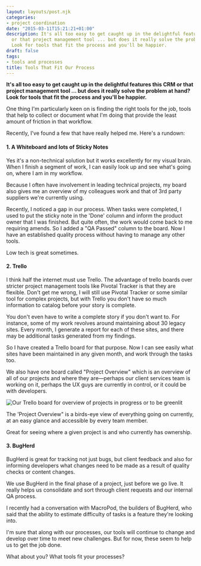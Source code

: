```yaml
---
layout: layouts/post.njk
categories:
- project coordination
date: "2015-03-11T15:21:21+01:00"
description: It's all too easy to get caught up in the delightful features this CRM
  or that project management tool ... but does it really solve the problem at hand?
  Look for tools that fit the process and you'll be happier.
draft: false
tags:
- tools and processes
title: Tools That Fit Our Process
---
```


**It's all too easy to get caught up in the delightful features this CRM or that project management tool ... but does it really solve the problem at hand? Look for tools that fit the process and you'll be happier.**

One thing I'm particularly keen on is finding the right tools for the job, tools that help to collect or document what I'm doing that provide the least amount of friction in that workflow.

Recently, I've found a few that have really helped me. Here's a rundown:

#### 1. A Whiteboard and lots of Sticky Notes

Yes it's a non-technical solution but it works excellently for my visual brain. When I finish a segment of work, I can easily look up and see what's going on, where I am in my workflow.

Because I often have involvement in leading technical projects, my board also gives me an overview of my colleagues work and that of 3rd party suppliers we're currently using.

Recently, I noticed a gap in our process. When tasks were completed, I used to put the sticky note in the 'Done' column and inform the product owner that I was finished. But quite often, the work would come back to me requiring amends. So I added a "QA Passed" column to the board. Now I have an established quality process without having to manage any other tools.

Low tech is great sometimes.

#### 2. Trello

I think half the internet must use Trello. The advantage of trello boards over stricter project management tools like Pivotal Tracker is that they are flexible. Don't get me wrong, I will still use Pivotal Tracker or some similar tool for complex projects, but with Trello you don't have so much information to catalog before your story is complete.

You don't even have to write a complete story if you don't want to. For instance, some of my work revolves around maintaining about 30 legacy sites. Every month, I generate a report for each of these sites, and there may be additional tasks generated from my findings.

So I have created a Trello board for that purpose. Now I can see easily what sites have been maintained in any given month, and work through the tasks too.

We also have one board called "Project Overview" which is an overview of all of our projects and where they are—perhaps our client services team is working on it, perhaps the UX guys are currently in control, or it could be with developers.

![Our Trello board for overview of projects in progress or to be greenlit](/resources/screen-shot-2015-03-13-at-20.04.26.png)

The 'Project Overview" is a birds-eye view of everything going on currently, at an easy glance and accessible by every team member.

Great for seeing where a given project is and who currently has ownership.

#### 3. BugHerd

BugHerd is great for tracking not just bugs, but client feedback and also for informing developers what changes need to be made as a result of quality checks or content changes.

We use BugHerd in the final phase of a project, just before we go live. It really helps us consolidate and sort through client requests and our internal QA process.

I recently had a conversation with MacroPod, the builders of BugHerd, who said that the ability to estimate difficulty of tasks is a feature they're looking into.

I'm sure that along with our processes, our tools will continue to change and develop over time to meet new challenges. But for now, these seem to help us to get the job done.

What about you? What tools fit your processes?
